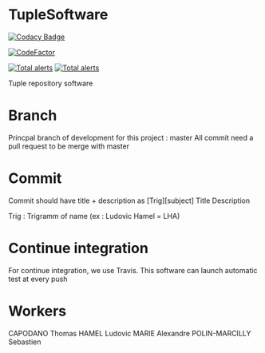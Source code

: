 # TupleSoftware
[![Codacy Badge](https://api.codacy.com/project/badge/Grade/fca77146211f477897abf7c63095e79e)](https://www.codacy.com/manual/alexmarie78/TupleSoftware?utm_source=github.com&amp;utm_medium=referral&amp;utm_content=alexmarie78/TupleSoftware&amp;utm_campaign=Badge_Grade)

[![CodeFactor](https://www.codefactor.io/repository/github/alexmarie78/tuplesoftware/badge)](https://www.codefactor.io/repository/github/alexmarie78/tuplesoftware)

[![Total alerts](https://img.shields.io/lgtm/alerts/g/alexmarie78/TupleSoftware.svg?logo=lgtm&logoWidth=18)](https://lgtm.com/projects/g/alexmarie78/TupleSoftware/alerts/)
[![Total alerts](https://img.shields.io/lgtm/alerts/g/alexmarie78/TupleSoftware.svg?logo=lgtm&logoWidth=18)](https://lgtm.com/projects/g/alexmarie78/TupleSoftware/alerts/)

Tuple repository software

# Branch
Princpal branch of development for this project : master
All commit need a pull request to be merge with master

# Commit
Commit should have title + description as
[Trig][subject] Title
Description

Trig : Trigramm of name (ex : Ludovic Hamel = LHA)

# Continue integration
For continue integration, we use Travis.
This software can launch automatic test at every push

# Workers

CAPODANO Thomas
HAMEL Ludovic
MARIE Alexandre
POLIN-MARCILLY Sebastien
